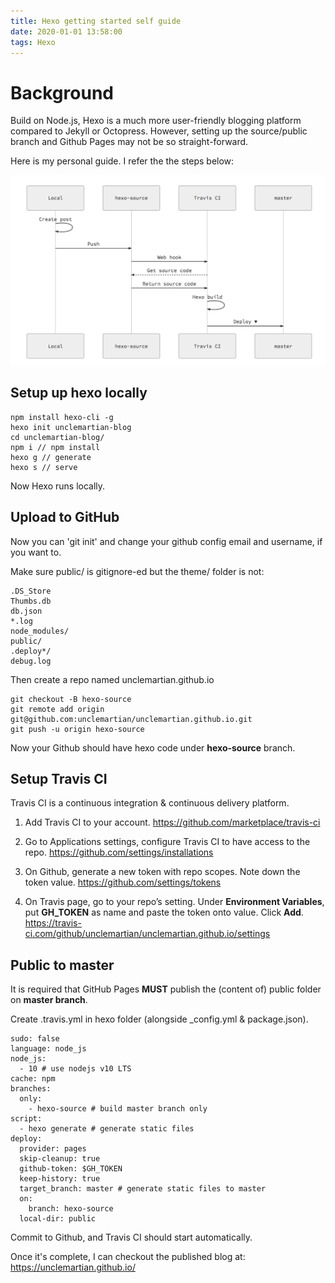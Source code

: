 ```yaml
---
title: Hexo getting started self guide
date: 2020-01-01 13:58:00
tags: Hexo
---
```


# Background 

Build on Node.js, Hexo is a much more user-friendly blogging platform compared to Jekyll or Octopress. However, setting up the source/public branch and Github Pages may not be so straight-forward.

Here is my personal guide. I refer the the steps below: 

![](/images/hexo-setup-guide-overview.png)

## Setup up hexo locally

    npm install hexo-cli -g
    hexo init unclemartian-blog
    cd unclemartian-blog/
    npm i // npm install
    hexo g // generate
    hexo s // serve

Now Hexo runs locally. 

## Upload to GitHub

Now you can 'git init' and change your github config email and username, if you want to.

Make sure public/ is gitignore-ed but the theme/ folder is not: 

    .DS_Store
    Thumbs.db
    db.json
    *.log
    node_modules/
    public/
    .deploy*/
    debug.log

Then create a repo named unclemartian.github.io

    git checkout -B hexo-source
    git remote add origin git@github.com:unclemartian/unclemartian.github.io.git
    git push -u origin hexo-source

Now your Github should have hexo code under __hexo-source__ branch.

## Setup Travis CI

Travis CI is a continuous integration & continuous delivery platform. 

1. Add Travis CI to your account.
    https://github.com/marketplace/travis-ci
    
1. Go to Applications settings, configure Travis CI to have access to the repo.
    https://github.com/settings/installations
    
1. On Github, generate a new token with repo scopes. Note down the token value.
    https://github.com/settings/tokens
    
1. On Travis page, go to your repo’s setting. Under __Environment Variables__, put __GH_TOKEN__ as name and paste the token onto value. Click __Add__.
    https://travis-ci.com/github/unclemartian/unclemartian.github.io/settings

## Public to master

It is required that GitHub Pages __MUST__ publish the (content of) public folder on __master branch__.

Create .travis.yml in hexo folder (alongside _config.yml & package.json).

    sudo: false
    language: node_js
    node_js:
      - 10 # use nodejs v10 LTS
    cache: npm
    branches:
      only:
        - hexo-source # build master branch only
    script:
      - hexo generate # generate static files
    deploy:
      provider: pages
      skip-cleanup: true
      github-token: $GH_TOKEN
      keep-history: true
      target_branch: master # generate static files to master
      on:
        branch: hexo-source
      local-dir: public

Commit to Github, and Travis CI should start automatically. 

Once it's complete, I can checkout the published blog at: https://unclemartian.github.io/
